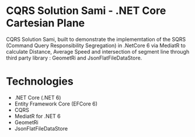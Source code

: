 # CQRS Solution Sami - .NET Core Cartesian Plane

CQRS Solution Sami, built to demonstrate the implememtation of the SQRS (Command Query Responsibility Segregation) in .NetCore 6 via MediatR to calculate Distance, Average Speed and intersection of segment line through third party library : GeometRi and JsonFlatFileDataStore.

# Technologies

* .NET Core (.NET 6)
* Entity Framework Core (EFCore 6)
* CQRS
* MediatR for .NET 6
* GeometRi
* JsonFlatFileDataStore
